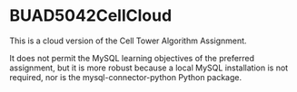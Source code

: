 # BUAD5042CellCloud

This is a cloud version of the Cell Tower Algorithm Assignment.

It does not permit the MySQL learning objectives of the preferred assignment, but it is more robust because a local MySQL installation is not required, nor is the mysql-connector-python Python package.
